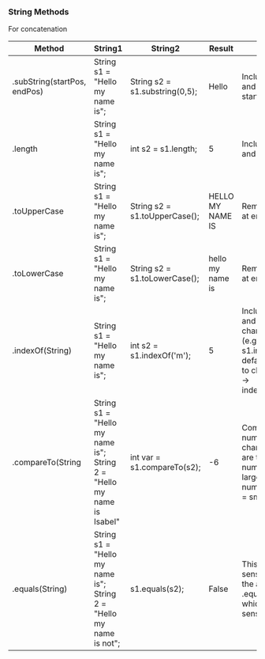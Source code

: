 
### String Methods

For concatenation 

| Method | String1 | String2| Result | Notes 
| ------------- | ------------- | ------------- | ------------- | ------------- | 
| .subString(startPos, endPos)  | String s1 = "Hello my name is"; |String s2 = s1.substring(0,5); | Hello | Includes puncuation and spaces, default starts from 0 | 
| .length | String s1 = "Hello my name is";  | int s2 = s1.length; | 5 | Includes puncuation and spaces | 
| .toUpperCase | String s1 = "Hello my name is"; | String s2 = s1.toUpperCase(); | HELLO MY NAME IS | Remember brackets at end| 
| .toLowerCase | String s1 = "Hello my name is"; | String s2 = s1.toLowerCase(); | hello my name is |  Remember brackets at end| 
| .indexOf(String) | String s1 = "Hello my name is"; | int s2 = s1.indexOf('m'); | 5 | Includes puncuation and spaces, both chars and words (e.g. s1.indexOf("name"), default starts at 0,  to change default --> indexOf(String,pos) |
| .compareTo(String | String s1 = "Hello my name is"; String 2 = "Hello my name is Isabel" | int var = s1.compareTo(s2); | -6 | Compared the number of characters. If they are the same = 0, number is positive = larger than by, number is negative = smaller than by | 
| .equals(String) | String s1 = "Hello my name is"; String 2 = "Hello my name is not"; | s1.equals(s2); | False | This is case sensitive. There is the alternative .equalsIgnoreCase which is not case sensitive | 
